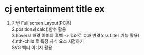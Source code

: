 # cj entertainment title ex

1. 가변 Full screen Layout(PC용) <br>
2.position과 calc()함수 활용 <br>
3.hover시 배경 이미지 흑백 -> 컬러로 효과 변경(css filter 기능 활용) <br>
4.nth-child 로 특정 자식 요소 지정하기 <br>
SVG 백터 이미지 활용 <br>
